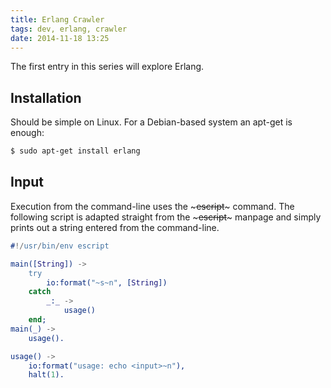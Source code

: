 ```yaml
---
title: Erlang Crawler
tags: dev, erlang, crawler
date: 2014-11-18 13:25
---
```


The first entry in this series will explore Erlang.

## Installation

Should be simple on Linux. For a Debian-based system an apt-get is enough:
    
~~~sh
$ sudo apt-get install erlang
~~~

## Input

Execution from the command-line uses the ~~~escript~~~ command. The following
script is adapted straight from the ~~~escript~~~ manpage and simply prints out
a string entered from the command-line.

~~~erlang
#!/usr/bin/env escript

main([String]) ->
    try
        io:format("~s~n", [String])
    catch
        _:_ ->
            usage()
    end;
main(_) ->
    usage().

usage() ->
    io:format("usage: echo <input>~n"),
    halt(1).
~~~

